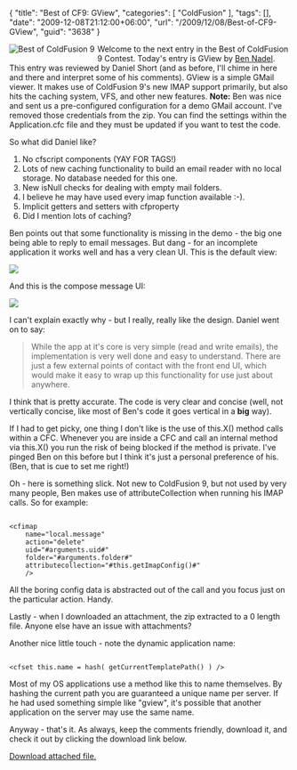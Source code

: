 {
	"title": "Best of CF9: GView",
	"categories": [
		"ColdFusion"
	],
	"tags": [],
	"date": "2009-12-08T21:12:00+06:00",
	"url": "/2009/12/08/Best-of-CF9-GView",
	"guid": "3638"
}

<img src="http://static.raymondcamden.com/images/cfjedi/bestcfcontest1.jpg" title="Best of ColdFusion 9" align="left" style="margin-right:5px;margin-bottom:5px"/> Welcome to the next entry in the Best of ColdFusion 9 Contest. Today's entry is GView by <a href="http://www.bennadel.com/index.cfm">Ben Nadel</a>. This entry was reviewed by Daniel Short (and as before, I'll chime in here and there and interpret some of his comments). GView is a simple GMail viewer. It makes use of ColdFusion 9's new IMAP support primarily, but also hits the caching system, VFS, and other new features. <b>Note:</b> Ben was nice and sent us a pre-configured configuration for a demo GMail account. I've removed those credentials from the zip. You can find the settings within the Application.cfc file and they must be updated if you want to test the code.
<!--more-->
So what did Daniel like?

<ol>
<li>No cfscript components (YAY FOR TAGS!)
<li>Lots of new caching functionality to build an email reader with no
local storage. No database needed for this one.
<li>New isNull checks for dealing with empty mail folders.
<li>I believe he may have used every imap function available :-).
<li>Implicit getters and setters with cfproperty
<li>Did I mention lots of caching?
</ol>

Ben points out that some functionality is missing in the demo - the big one being able to reply to email messages. But dang - for an incomplete application it works well and has a very clean UI. This is the default view:

<img src="http://static.raymondcamden.com/images/cfjedi/Picture 195.png" />

And this is the compose message UI:

<img src="http://static.raymondcamden.com/images/cfjedi/Picture 265.png" />

I can't explain exactly why - but I really, really like the design. Daniel went on to say:

<blockquote>
While the app at it's core is very simple (read and write emails), the
implementation is very well done and easy to understand. There are
just a few external points of contact with the front end UI, which
would make it easy to wrap up this functionality for use just about
anywhere.
</blockquote>

I think that is pretty accurate. The code is very clear and concise (well, not vertically concise, like most of Ben's code it goes vertical in a <b>big</b> way). 

If I had to get picky, one thing I don't like is the use of this.X() method calls within a CFC. Whenever you are inside a CFC and call an internal method via this.X() you run the risk of being blocked if the method is private. I've pinged Ben on this before but I think it's just a personal preference of his. (Ben, that is cue to set me right!) 

Oh - here is something slick. Not new to ColdFusion 9, but not used by very many people, Ben makes use of attributeCollection when running his IMAP calls. So for example:

<code>
&lt;cfimap
	name="local.message"
	action="delete"
	uid="#arguments.uid#"
	folder="#arguments.folder#"
	attributecollection="#this.getImapConfig()#"
	/&gt;
</code>

All the boring config data is abstracted out of the call and you focus just on the particular action. Handy. 

Lastly - when I downloaded an attachment, the zip extracted to a 0 length file. Anyone else have an issue with attachments? 

Another nice little touch - note the dynamic application name:

<code>
&lt;cfset this.name = hash( getCurrentTemplatePath() ) /&gt;
</code>

Most of my OS applications use a method like this to name themselves. By hashing the current path you are guaranteed a unique name per server.  If he had used something simple like "gview", it's possible that another application on the server may use the same name.

Anyway - that's it. As always, keep the comments friendly, download it, and check it out by clicking the download link below.<p><a href='enclosures/C%3A%5Chosts%5C2009%2Ecoldfusionjedi%2Ecom%5Cenclosures%2Fgview%5Fcfimap%2Ezip'>Download attached file.</a></p>